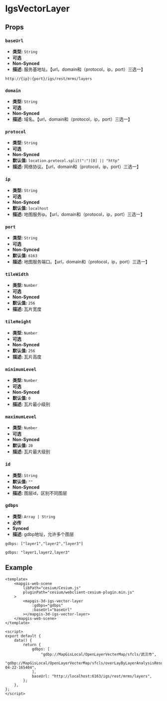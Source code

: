# IgsVectorLayer

## Props

### `baseUrl`

- **类型:** `String`
- **可选**
- **Non-Synced**
- **描述:** 服务基地址。【url，domain和（protocol，ip，port）三选一】

```
http://{ip}:{port}/igs/rest/mrms/layers
```

### `domain`

- **类型:** `String`
- **可选**
- **Non-Synced**
- **描述:** 域名。【url，domain和（protocol，ip，port）三选一】

### `protocol`

- **类型:** `String`
- **可选**
- **Non-Synced**
- **默认值:** `location.protocol.split(":")[0] || "http"`
- **描述:** 网络协议。【url，domain和（protocol，ip，port）三选一】

### `ip`

- **类型:** `String`
- **可选**
- **Non-Synced**
- **默认值:** `localhost`
- **描述:** 地图服务ip。【url，domain和（protocol，ip，port）三选一】

### `port`

- **类型:** `String`
- **可选**
- **Non-Synced**
- **默认值:** `6163`
- **描述:** 地图服务端口。【url，domain和（protocol，ip，port）三选一】

### `tileWidth`

- **类型:** `Number`
- **可选**
- **Non-Synced**
- **默认值:** `256`
- **描述:** 瓦片宽度

### `tileHeight`

- **类型:** `Number`
- **可选**
- **Non-Synced**
- **默认值:** `256`
- **描述:** 瓦片高度

### `minimumLevel`

- **类型:** `Number`
- **可选**
- **Non-Synced**
- **默认值:** `0`
- **描述:** 瓦片最小级别

### `maximumLevel`

- **类型:** `Number`
- **可选**
- **Non-Synced**
- **默认值:** `20`
- **描述:** 瓦片最大级别

### `id`

- **类型:** `String`
- **默认值:** `""`
- **Non-Synced**
- **描述:** 图层id，区别不同图层

### `gdbps`

- **类型:** `Array | String`
- **必传**
- **Synced**
- **描述:** gdbp地址，允许多个图层

```
gdbps: ["layer1","layer2","layer3"]
```

```
gdbps: "layer1,layer2,layer3"
```

## Example

```vue
<template>
    <mapgis-web-scene
        libPath="cesium/Cesium.js"
        pluginPath="cesium/webclient-cesium-plugin.min.js"
    >
        <mapgis-3d-igs-vector-layer
            :gdbps="gdbps"
            :baseUrl="baseUrl"
        ></mapgis-3d-igs-vector-layer>
    </mapgis-web-scene>
</template>

<script>
export default {
    data() {
        return {
            gdbps: [
                "gdbp://MapGisLocal/OpenLayerVecterMap/sfcls/武汉市",
                "gdbp://MapGisLocal/OpenLayerVecterMap/sfcls/overLayByLayerAnalysisResultLayer2021-04-22-165404",
            ],
            baseUrl: "http://localhost:6163/igs/rest/mrms/layers",
        };
    },
};
</script>
```